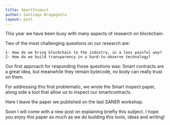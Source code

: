 ```yaml
---
title: SmartInspect
author: Santiago Bragagnolo
layout: post
---
```



This year we have been busy with many aspects of research on blockchain.

Two of the most challenging questions on our research are:
	
	1- How do we bring blockchain to the industry, in a less painful way?
	2- How do we build transparency in a hard-to-observe technology?
	

Our first approach for responding those questions was: Smart contracts are a great idea, but meanwhile they remain bytecode, no body can really trust on them. 

For addressing this first problematic, we wrote the Smart Inspect paper, along side a tool that allow us to inspect our smartcontracts. 

Here I leave the paper we published on the last SANER workshop. 

<object data="../assets/papers/2018_smart_inspector_saner_ws.pdf" width="1000" height="1000" type='application/pdf'/>



Soon I will come with a new post on explaining briefly this subject. I hope you enjoy this paper as much as we do building this tools, ideas and writing! 




